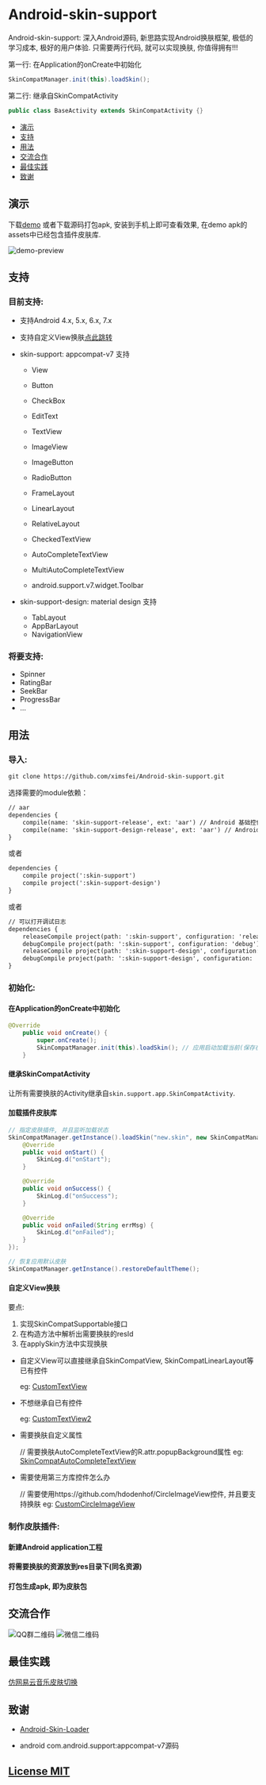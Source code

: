 # Android-skin-support
Android-skin-support: 深入Android源码, 新思路实现Android换肤框架, 极低的学习成本, 极好的用户体验. 只需要两行代码, 就可以实现换肤, 你值得拥有!!!

第一行: 在Application的onCreate中初始化

```java
SkinCompatManager.init(this).loadSkin();
```

第二行: 继承自SkinCompatActivity

```java
public class BaseActivity extends SkinCompatActivity {}
```

* [演示](#演示)
* [支持](#支持)
* [用法](#用法)
* [交流合作](#交流合作)
* [最佳实践](#最佳实践)
* [致谢](#致谢)

## 演示

下载[demo](https://github.com/ximsfei/Res/blob/master/skin/demo/skin-app-debug.apk) 或者下载源码打包apk, 安装到手机上即可查看效果, 在demo apk的assets中已经包含插件皮肤库.

![demo-preview](https://github.com/ximsfei/Res/blob/master/skin/preview/skin-default-preview.gif)

## 支持

### 目前支持:

* 支持Android 4.x, 5.x, 6.x, 7.x

* 支持自定义View换肤[点此跳转](#自定义View换肤)

* skin-support: appcompat-v7 支持

  * View
  * Button
  * CheckBox
  * EditText
  * TextView
  * ImageView
  * ImageButton
  * RadioButton
  * FrameLayout
  * LinearLayout
  * RelativeLayout
  * CheckedTextView
  * AutoCompleteTextView
  * MultiAutoCompleteTextView

  * android.support.v7.widget.Toolbar

* skin-support-design: material design 支持

  * TabLayout
  * AppBarLayout
  * NavigationView

### 将要支持:

  * Spinner
  * RatingBar
  * SeekBar
  * ProgressBar
  * ...

## 用法

### 导入:

```xml
git clone https://github.com/ximsfei/Android-skin-support.git
```

选择需要的module依赖：

```xml
// aar
dependencies {
    compile(name: 'skin-support-release', ext: 'aar') // Android 基础控件, 及V7包中的一些控件
    compile(name: 'skin-support-design-release', ext: 'aar') // Android support design包中的一些控件
}
```

或者

```xml
dependencies {
    compile project(':skin-support')
    compile project(':skin-support-design')
}
```

或者

```xml
// 可以打开调试日志
dependencies {
    releaseCompile project(path: ':skin-support', configuration: 'release')
    debugCompile project(path: ':skin-support', configuration: 'debug')
    releaseCompile project(path: ':skin-support-design', configuration: 'release')
    debugCompile project(path: ':skin-support-design', configuration: 'debug')
}
```

### 初始化:

#### 在Application的onCreate中初始化
    
```java
@Override
    public void onCreate() {
        super.onCreate();
        SkinCompatManager.init(this).loadSkin(); // 应用启动加载当前(保存在SharedPreferences中)皮肤库
    }
```

#### 继承SkinCompatActivity

让所有需要换肤的Activity继承自`skin.support.app.SkinCompatActivity`.

#### 加载插件皮肤库

```java
// 指定皮肤插件, 并且监听加载状态
SkinCompatManager.getInstance().loadSkin("new.skin", new SkinCompatManager.SkinLoaderListener() {
    @Override
    public void onStart() {
        SkinLog.d("onStart");
    }

    @Override
    public void onSuccess() {
        SkinLog.d("onSuccess");
    }

    @Override
    public void onFailed(String errMsg) {
        SkinLog.d("onFailed");
    }
});

// 恢复应用默认皮肤
SkinCompatManager.getInstance().restoreDefaultTheme();
```

#### 自定义View换肤

要点:
1. 实现SkinCompatSupportable接口
2. 在构造方法中解析出需要换肤的resId
3. 在applySkin方法中实现换肤

* 自定义View可以直接继承自SkinCompatView, SkinCompatLinearLayout等已有控件

  eg: [CustomTextView](skin-app/src/main/java/com/ximsfei/dynamicskindemo/widget/CustomTextView.java)

* 不想继承自已有控件

  eg: [CustomTextView2](skin-app/src/main/java/com/ximsfei/dynamicskindemo/widget/CustomTextView2.java)

* 需要换肤自定义属性

  // 需要换肤AutoCompleteTextView的R.attr.popupBackground属性
  eg: [SkinCompatAutoCompleteTextView](skin-support/src/main/java/skin/support/widget/SkinCompatAutoCompleteTextView.java)

* 需要使用第三方库控件怎么办

  // 需要使用https://github.com/hdodenhof/CircleImageView控件, 并且要支持换肤
  eg: [CustomCircleImageView](skin-app/src/main/java/com/ximsfei/dynamicskindemo/widget/CustomCircleImageView.java)

### 制作皮肤插件:

#### 新建Android application工程

#### 将需要换肤的资源放到res目录下(同名资源)

#### 打包生成apk, 即为皮肤包

## 交流合作

![QQ群二维码](https://github.com/ximsfei/Res/blob/master/android_group.png)
![微信二维码](https://github.com/ximsfei/Res/blob/master/wechat_qr.jpg)

## 最佳实践

[仿网易云音乐皮肤切换](https://github.com/ximsfei/Skin-Demo)

## 致谢

* [Android-Skin-Loader](https://github.com/fengjundev/Android-Skin-Loader)

* android com.android.support:appcompat-v7源码

## [License MIT](LICENSE)